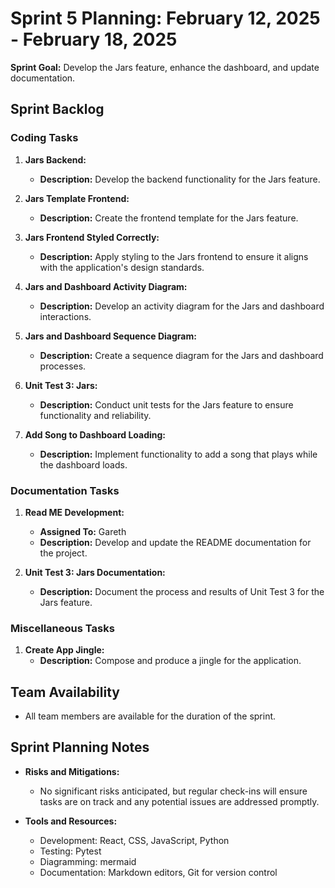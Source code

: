 # Sprint 5 Planning: February 12, 2025 - February 18, 2025

**Sprint Goal:** Develop the Jars feature, enhance the dashboard, and update documentation.

## Sprint Backlog

### Coding Tasks

1. **Jars Backend:**
   - **Description:** Develop the backend functionality for the Jars feature.

2. **Jars Template Frontend:**
   - **Description:** Create the frontend template for the Jars feature.

3. **Jars Frontend Styled Correctly:**
   - **Description:** Apply styling to the Jars frontend to ensure it aligns with the application's design standards.

4. **Jars and Dashboard Activity Diagram:**
   - **Description:** Develop an activity diagram for the Jars and dashboard interactions.

5. **Jars and Dashboard Sequence Diagram:**
   - **Description:** Create a sequence diagram for the Jars and dashboard processes.

6. **Unit Test 3: Jars:**
   - **Description:** Conduct unit tests for the Jars feature to ensure functionality and reliability.

7. **Add Song to Dashboard Loading:**
   - **Description:** Implement functionality to add a song that plays while the dashboard loads.

### Documentation Tasks

1. **Read ME Development:**
   - **Assigned To:** Gareth
   - **Description:** Develop and update the README documentation for the project.

2. **Unit Test 3: Jars Documentation:**
   - **Description:** Document the process and results of Unit Test 3 for the Jars feature.

### Miscellaneous Tasks

1. **Create App Jingle:**
   - **Description:** Compose and produce a jingle for the application.

## Team Availability

- All team members are available for the duration of the sprint.

## Sprint Planning Notes

- **Risks and Mitigations:**
  - No significant risks anticipated, but regular check-ins will ensure tasks are on track and any potential issues are addressed promptly.

- **Tools and Resources:**
  - Development: React, CSS, JavaScript, Python
  - Testing: Pytest
  - Diagramming: mermaid
  - Documentation: Markdown editors, Git for version control

